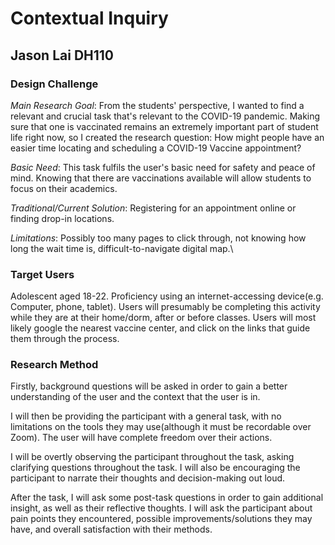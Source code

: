 # Contextual Inquiry
## Jason Lai DH110

### Design Challenge
*Main Research Goal*: 
From the students' perspective, I wanted to find a relevant and crucial task that's relevant to the COVID-19 pandemic. Making sure that one is vaccinated remains an extremely important part of student life right now, so I created the research question:
How might people have an easier time locating and scheduling a COVID-19 Vaccine appointment?

*Basic Need*: This task fulfils the user's basic need for safety and peace of mind. Knowing that there are vaccinations available will allow students to focus on their academics.

*Traditional/Current Solution*: Registering for an appointment online or finding drop-in locations.

*Limitations*: Possibly too many pages to click through, not knowing how long the wait time is, difficult-to-navigate digital map.\

### Target Users
Adolescent aged 18-22. Proficiency using an internet-accessing device(e.g. Computer, phone, tablet). Users will presumably be completing this activity while they are at their home/dorm, after or before classes. Users will most likely google the nearest vaccine center, and click on the links that guide them through the process.

### Research Method
Firstly, background questions will be asked in order to gain a better understanding of the user and the context that the user is in. 


I will then be providing the participant with a general task, with no limitations on the tools they may use(although it must be recordable over Zoom). The user will have complete freedom over their actions.

I will be overtly observing the participant throughout the task, asking clarifying questions throughout the task. I will also be encouraging the participant to narrate their thoughts and decision-making out loud.

After the task, I will ask some post-task questions in order to gain additional insight, as well as their reflective thoughts. I will ask the participant about pain points they encountered, possible improvements/solutions they may have, and overall satisfaction with their methods.
